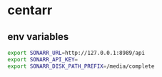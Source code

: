 # centarr

## env variables

```sh
export SONARR_URL=http://127.0.0.1:8989/api
export SONARR_API_KEY=
export SONARR_DISK_PATH_PREFIX=/media/complete
```
